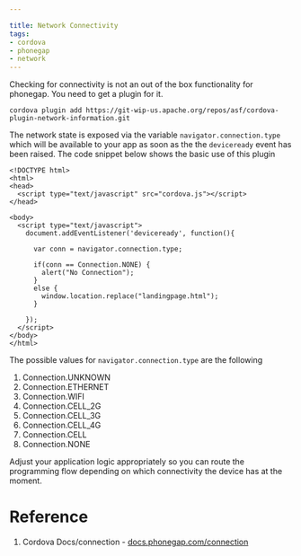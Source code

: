 ```yaml
--- 

title: Network Connectivity
tags: 
- cordova
- phonegap
- network
---
```


Checking for connectivity is not an out of the box functionality for phonegap. You need to get a plugin for it. 

~~~
cordova plugin add https://git-wip-us.apache.org/repos/asf/cordova-plugin-network-information.git
~~~ 

The network state is exposed via the variable `navigator.connection.type` which will be available to your app as soon as the the `deviceready` event has been raised. The code snippet below shows the basic use of this plugin

~~~
<!DOCTYPE html>
<html>
<head>
  <script type="text/javascript" src="cordova.js"></script>
</head>

<body>
  <script type="text/javascript">
    document.addEventListener('deviceready', function(){

      var conn = navigator.connection.type;

      if(conn == Connection.NONE) {
        alert("No Connection");
      }
      else {
        window.location.replace("landingpage.html");
      }

    });
  </script>
</body>
</html>

~~~

The possible values for `navigator.connection.type` are the following

1. Connection.UNKNOWN
2. Connection.ETHERNET
3. Connection.WIFI
4. Connection.CELL_2G
5. Connection.CELL_3G
6. Connection.CELL_4G
7. Connection.CELL
8. Connection.NONE

Adjust your application logic appropriately so you can route the programming flow depending on which connectivity the device has at the moment.

# Reference

1. Cordova Docs/connection - [docs.phonegap.com/connection](http://docs.phonegap.com/en/edge/cordova_connection_connection.md.html)


